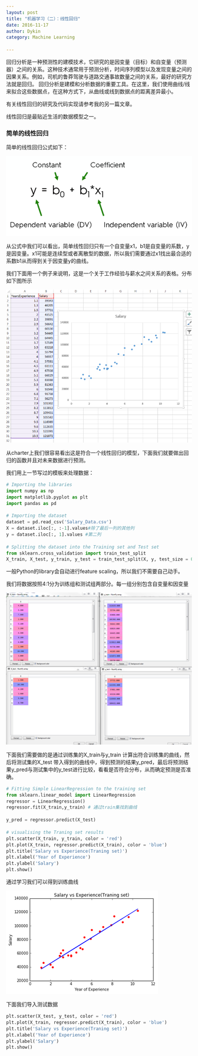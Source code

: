 ```yaml
---
layout: post
title: "机器学习（二）：线性回归"
date: 2016-11-17
author: Dykin
category: Machine Learning

---
```


回归分析是一种预测性的建模技术，它研究的是因变量（目标）和自变量（预测器）之间的关系。这种技术通常用于预测分析，时间序列模型以及发现变量之间的因果关系。例如，司机的鲁莽驾驶与道路交通事故数量之间的关系，最好的研究方法就是回归。
回归分析是建模和分析数据的重要工具。在这里，我们使用曲线/线来拟合这些数据点，在这种方式下，从曲线或线到数据点的距离差异最小。

有关线性回归的研究及代码实现请参考我的另一篇文章。

线性回归是最贴近生活的数据模型之一。

### 简单的线性回归

简单的线性回归公式如下：

![figure 2.1](/images/ML2/1.PNG)

从公式中我们可以看出，简单线性回归只有一个自变量x1，b1是自变量的系数，y是因变量。x1可能是连续型或者离散型的数据，所以我们需要通过x1找出最合适的系数b1从而得到关于因变量y的曲线。

我们下面用一个例子来说明，这是一个关于工作经验与薪水之间关系的表格。分布如下图所示

![figure 2.2](/images/ML2/2.PNG)  

从charter上我们很容易看出这是符合一个线性回归的模型，下面我们就要做出回归的函数并且对未来数据进行预测。

我们用上一节写过的模板来处理数据：

```python
# Importing the libraries
import numpy as np
import matplotlib.pyplot as plt
import pandas as pd

# Importing the dataset
dataset = pd.read_csv('Salary_Data.csv')
X = dataset.iloc[:, :-1].values#除了最后一列的其他列
y = dataset.iloc[:, 1].values #第二列

# Splitting the dataset into the Training set and Test set
from sklearn.cross_validation import train_test_split
X_train, X_test, y_train, y_test = train_test_split(X, y, test_size = 0.2, random_state = 0)
```

一般Python的library会自动进行feature scaling，所以我们不需要自己动手。

我们将数据按照4:1分为训练组和测试组两部分。每一组分别包含自变量和因变量

![figure 2.3](/images/ML2/3.PNG)  

下面我们需要做的是通过训练集的X_train与y_train 计算出符合训练集的曲线，然后将测试集的X_test 带入得到的曲线中，得到预测的结果y_pred，最后将预测结果y_pred与测试集中的y_test进行比较，看看是否符合分布，从而确定预测是否准确。

```python
# Fitting Simple LinearRegression to the training set
from sklearn.linear_model import LinearRegression
regressor = LinearRegression()
regressor.fit(X_train,y_train) # 通过train集找到曲线

y_pred = regressor.predict(X_test)

# visualising the Traning set results
plt.scatter(X_train, y_train, color = 'red')
plt.plot(X_train, regressor.predict(X_train), color = 'blue')
plt.title('Salary vs Experience(Traning set)')
plt.xlabel('Year of Experience')
plt.ylabel('Salary')
plt.show()
```

通过学习我们可以得到训练曲线

![figure 2.4](/images/ML2/4.PNG)

下面我们导入测试数据

```python
plt.scatter(X_test, y_test, color = 'red')
plt.plot(X_train, regressor.predict(X_train), color = 'blue')
plt.title('Salary vs Experience(Traning set)')
plt.xlabel('Year of Experience')
plt.ylabel('Salary')
plt.show()
